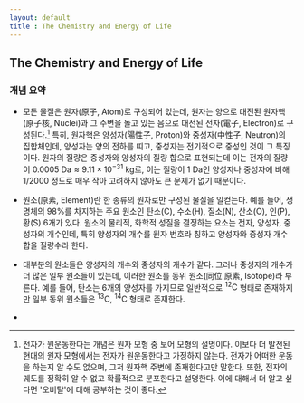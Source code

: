 ```yaml
---
layout: default
title : The Chemistry and Energy of Life
---
```


## The Chemistry and Energy of Life

### 개념 요약

- 모든 물질은 원자(原子, Atom)로 구성되어 있는데, 원자는 양으로 대전된 원자핵(原子核, Nuclei)과 그 주변을 돌고 있는 음으로 대전된 전자(電子, Electron)로 구성된다.[^1] 특히, 원자핵은 양성자(陽性子, Proton)와 중성자(中性子, Neutron)의 집합체인데, 양성자는 양의 전하를 띠고, 중성자는 전기적으로 중성인 것이 그 특징이다. 원자의 질량은 중성자와 양성자의 질량 합으로 표현되는데 이는 전자의 질량이 $0.0005 \text{ Da} \approx 9.11 \times 10^{-31} \text{ kg}$로, 이는 질량이 $1 \text{ Da}$인 양성자나 중성자에 비해 1/2000 정도로 매우 작아 고려하지 않아도 큰 문제가 없기 때문이다.

- 원소(原素, Element)란 한 종류의 원자로만 구성된 물질을 일컫는다. 예를 들어, 생명체의 98%를 차지하는 주요 원소인 탄소($\text{C}$), 수소($\text{H}$), 질소($\text{N}$), 산소($\text{O}$), 인($\text{P}$), 황($\text{S}$) 6개가 있다. 원소의 물리적, 화학적 성질을 결정하는 요소는 전자, 양성자, 중성자의 개수인데, 특히 양성자의 개수를 원자 번호라 칭하고 양성자와 중성자 개수 합을 질량수라 한다.

- 대부분의 원소들은 양성자의 개수와 중성자의 개수가 같다. 그러나 중성자의 개수가 더 많은 일부 원소들이 있는데, 이러한 원소를 동위 원소(同位 原素, Isotope)라 부른다. 예를 들어, 탄소는 6개의 양성자를 가지므로 일반적으로 $^{12} \text{C}$ 형태로 존재하지만 일부 동위 원소들은 $^{13} \text{C}$, $^{14} \text{C}$ 형태로 존재한다.

- 

[^1]: 전자가 원운동한다는 개념은 원자 모형 중 보어 모형의 설명이다. 이보다 더 발전된 현대의 원자 모형에서는 전자가 원운동한다고 가정하지 않는다. 전자가 어떠한 운동을 하는지 알 수도 없으며, 그저 원자핵 주변에 존재한다고만 말한다. 또한, 전자의 궤도를 정확히 알 수 없고 확률적으로 분포한다고 설명한다. 이에 대해서 더 알고 싶다면 '오비탈'에 대해 공부하는 것이 좋다.